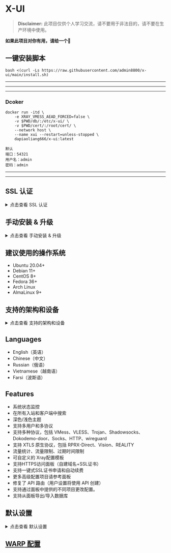 # X-UI


> **Disclaimer:** 此项目仅供个人学习交流，请不要用于非法目的，请不要在生产环境中使用。

**如果此项目对你有用，请给一个**:star2:

## 一键安装脚本

```
bash <(curl -Ls https://raw.githubusercontent.com/admin8800/x-ui/main/install.sh)
```


---
---
---

### Dcoker

```
docker run -itd \
    -e XRAY_VMESS_AEAD_FORCED=false \
    -v $PWD/db/:/etc/x-ui/ \
    -v $PWD/cert/:/root/cert/ \
    --network host \
    --name xui --restart=unless-stopped \
    dapiaoliang666/x-ui:latest
```

```
默认
端口：54321
用户名：admin
密码：admin
```



---


---

## SSL 认证

<details>
  <summary>点击查看 SSL 认证</summary>

### Cloudflare

管理脚本具有用于 Cloudflare 的内置 SSL 证书应用程序。若要使用此脚本申请证书，需要满足以下条件：

- Cloudflare 邮箱地址
- Cloudflare Global API Key
- 域名已通过 cloudflare 解析到当前服务器

**1:** 在终端中运行`x-ui`， 选择 `Cloudflare SSL Certificate`.


### Certbot
```
apt-get install certbot -y
certbot certonly --standalone --agree-tos --register-unsafely-without-email -d yourdomain.com
certbot renew --dry-run
```

***Tip:*** *管理脚本具有 Certbot 。使用 `x-ui` 命令， 选择 `SSL Certificate Management`.*

</details>

## 手动安装 & 升级

<details>
  <summary>点击查看 手动安装 & 升级</summary>

#### 使用

1. 若要将最新版本的压缩包直接下载到服务器，请运行以下命令：

```sh
ARCH=$(uname -m)
case "${ARCH}" in
  x86_64 | x64 | amd64) XUI_ARCH="amd64" ;;
  i*86 | x86) XUI_ARCH="386" ;;
  armv8* | armv8 | arm64 | aarch64) XUI_ARCH="arm64" ;;
  armv7* | armv7) XUI_ARCH="armv7" ;;
  armv6* | armv6) XUI_ARCH="armv6" ;;
  armv5* | armv5) XUI_ARCH="armv5" ;;
  s390x) echo 's390x' ;;
  *) XUI_ARCH="amd64" ;;
esac


wget https://github.com/admin8800/x-ui/releases/latest/download/x-ui-linux-${XUI_ARCH}.tar.gz
```

2. 下载压缩包后，执行以下命令安装或升级 x-ui：

```sh
ARCH=$(uname -m)
case "${ARCH}" in
  x86_64 | x64 | amd64) XUI_ARCH="amd64" ;;
  i*86 | x86) XUI_ARCH="386" ;;
  armv8* | armv8 | arm64 | aarch64) XUI_ARCH="arm64" ;;
  armv7* | armv7) XUI_ARCH="armv7" ;;
  armv6* | armv6) XUI_ARCH="armv6" ;;
  armv5* | armv5) XUI_ARCH="armv5" ;;
  s390x) echo 's390x' ;;
  *) XUI_ARCH="amd64" ;;
esac

cd /root/
rm -rf x-ui/ /usr/local/x-ui/ /usr/bin/x-ui
tar zxvf x-ui-linux-${XUI_ARCH}.tar.gz
chmod +x x-ui/x-ui x-ui/bin/xray-linux-* x-ui/x-ui.sh
cp x-ui/x-ui.sh /usr/bin/x-ui
cp -f x-ui/x-ui.service /etc/systemd/system/
mv x-ui/ /usr/local/
systemctl daemon-reload
systemctl enable x-ui
systemctl restart x-ui
```

</details>




## 建议使用的操作系统

- Ubuntu 20.04+
- Debian 11+
- CentOS 8+
- Fedora 36+
- Arch Linux
- AlmaLinux 9+

## 支持的架构和设备
<details>
  <summary>点击查看 支持的架构和设备</summary>

我们的平台提供与各种架构和设备的兼容性，确保在各种计算环境中的灵活性。以下是我们支持的关键架构：

- **amd64**: 这种流行的架构是个人计算机和服务器的标准，可以无缝地适应大多数现代操作系统。

- **x86 / i386**: 这种架构在台式机和笔记本电脑中被广泛采用，得到了众多操作系统和应用程序的广泛支持，包括但不限于 Windows、macOS 和 Linux 系统。

- **armv8 / arm64 / aarch64**: 这种架构专为智能手机和平板电脑等当代移动和嵌入式设备量身定制，以 Raspberry Pi 4、Raspberry Pi 3、Raspberry Pi Zero 2/Zero 2 W、Orange Pi 3 LTS 等设备为例。

- **armv7 / arm / arm32**: 作为较旧的移动和嵌入式设备的架构，它仍然广泛用于Orange Pi Zero LTS、Orange Pi PC Plus、Raspberry Pi 2等设备。

- **armv6 / arm / arm32**: 这种架构面向非常老旧的嵌入式设备，虽然不太普遍，但仍在使用中。Raspberry Pi 1、Raspberry Pi Zero/Zero W 等设备都依赖于这种架构。

- **armv5 / arm / arm32**: 它是一种主要与早期嵌入式系统相关的旧架构，目前不太常见，但仍可能出现在早期 Raspberry Pi 版本和一些旧智能手机等传统设备中。
</details>

## Languages

- English（英语）
- Chinese（中文）
- Russian（俄语）
- Vietnamese（越南语）
- Farsi（波斯语）


## Features

- 系统状态监控
- 在所有入站和客户端中搜索
- 深色/浅色主题
- 支持多用户和多协议
- 支持多种协议，包括 VMess、VLESS、Trojan、Shadowsocks、Dokodemo-door、Socks、HTTP、wireguard
- 支持 XTLS 原生协议，包括 RPRX-Direct、Vision、REALITY
- 流量统计、流量限制、过期时间限制
- 可自定义的 Xray配置模板
- 支持HTTPS访问面板（自建域名+SSL证书）
- 支持一键式SSL证书申请和自动续费
- 更多高级配置项目请参考面板
- 修复了 API 路由（用户设置将使用 API 创建）
- 支持通过面板中提供的不同项目更改配置。
- 支持从面板导出/导入数据库


## 默认设置

<details>
  <summary>点击查看 默认设置</summary>

  ### 信息

- **端口：** 54321
- **用户名 & 密码：** 当您跳过设置时，此项会随机生成。
- **数据库路径：**
  - /etc/x-ui/x-ui.db
- **Xray 配置路径：**
  - /usr/local/x-ui/bin/config.json
- **面板链接（无SSL）：**
  - http://ip:54321/panel
  - http://domain:54321/panel
- **面板链接（有SSL）：**
  - https://domain:54321/panel
 
</details>

## [WARP 配置](https://gitlab.com/fscarmen/warp)
